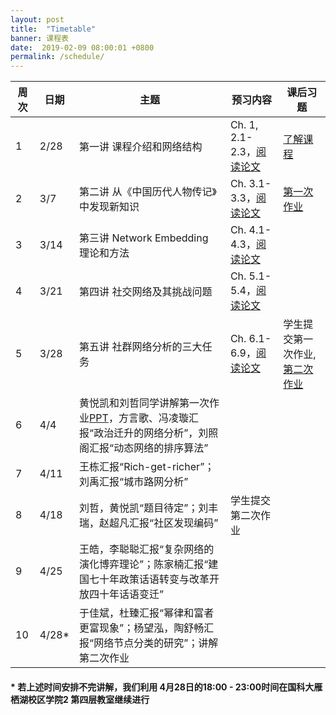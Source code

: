```yaml
---
layout: post
title:  "Timetable"
banner: 课程表
date:  2019-02-09 08:00:01 +0800
permalink: /schedule/
---
```



周次|日期|主题|预习内容|课后习题
-------|------|------|------------|------------
1 |2/28|第一讲 课程介绍和网络结构|Ch. 1, 2.1-2.3，[阅读论文](https://tjluo-ucas.github.io/ns/books/#lecture-1)|[了解课程](https://tjluo-ucas.github.io/ns)
2 |3/7|第二讲 从《中国历代人物传记》中发现新知识|Ch. 3.1-3.3，[阅读论文](https://tjluo-ucas.github.io/ns/books/#lecture-2)|[第一次作业](https://tjluo-ucas.github.io/ns/assignment/#a1)
3 |3/14|第三讲 Network Embedding 理论和方法|Ch. 4.1-4.3，[阅读论文](https://tjluo-ucas.github.io/ns/books/#lecture-3)|	
4 |3/21|第四讲 社交网络及其挑战问题|Ch. 5.1-5.4，[阅读论文](https://tjluo-ucas.github.io/ns/books/#lecture-4)|
5 |3/28|第五讲 社群网络分析的三大任务|Ch. 6.1-6.9，[阅读论文](https://tjluo-ucas.github.io/ns/books/#lecture-5)|学生提交第一次作业, [第二次作业](https://tjluo-ucas.github.io/ns/assignment/#a2)
6 |4/4|黄悦凯和刘哲同学讲解第一次作业[PPT](/ns/docs/homework01wyk-lz.pptx)，方言歌、冯凌璇汇报“政治迁升的网络分析”，刘照阁汇报“动态网络的排序算法”|  |
7 |4/11|王栋汇报“Rich-get-richer”；刘禹汇报“城市路网分析”|  |
8 |4/18|刘哲，黄悦凯“题目待定”；刘丰瑞，赵超凡汇报“社区发现编码”|学生提交第二次作业 |
9 |4/25|王皓，李聪聪汇报“复杂网络的演化博弈理论”；陈家楠汇报“建国七十年政策话语转变与改革开放四十年话语变迁”| |
10|4/28*|于佳斌，杜臻汇报“幂律和富者更富现象”；杨望泓，陶舒畅汇报“网络节点分类的研究”；讲解第二次作业| |


#### * 若上述时间安排不完讲解，我们利用 4月28日的18:00 - 23:00时间在国科大雁栖湖校区学院2 第四层教室继续进行